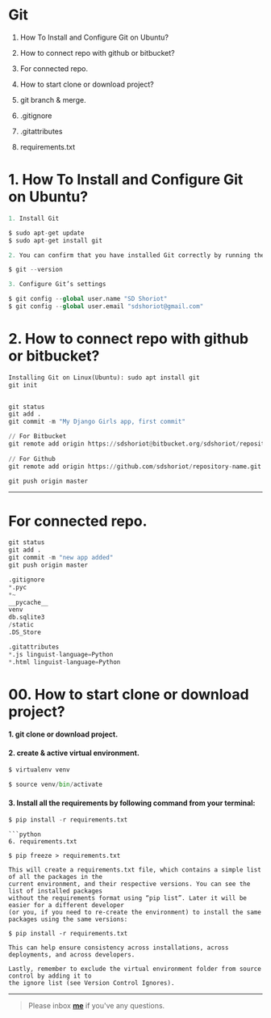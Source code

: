 # Git

1. How To Install and Configure Git on Ubuntu? 
2. How to connect repo with github or bitbucket?
3. For connected repo.
4. How to start clone or download project?
5. git branch & merge.

6. .gitignore
7. .gitattributes
8. requirements.txt


# 1. How To Install and Configure Git on Ubuntu? 
```python
1. Install Git

$ sudo apt-get update
$ sudo apt-get install git

2. You can confirm that you have installed Git correctly by running the following command:

$ git --version

3. Configure Git’s settings

$ git config --global user.name "SD Shoriot"
$ git config --global user.email "sdshoriot@gmail.com"
```

# 2. How to connect repo with github or bitbucket?

```python
Installing Git on Linux(Ubuntu): sudo apt install git
git init


git status
git add .
git commit -m "My Django Girls app, first commit"

// For Bitbucket
git remote add origin https://sdshoriot@bitbucket.org/sdshoriot/repository-name.git
 
// For Github
git remote add origin https://github.com/sdshoriot/repository-name.git

git push origin master
```
---

# For connected repo.

```python
git status
git add .
git commit -m "new app added"
git push origin master
```

```python
.gitignore
*.pyc
*~
__pycache__
venv
db.sqlite3
/static
.DS_Store
```

```python
.gitattributes
*.js linguist-language=Python
*.html linguist-language=Python
```

# 00. How to start clone or download project?


#### 1. git clone or download project.

#### 2. create & active virtual environment.

```python
$ virtualenv venv

$ source venv/bin/activate
```
#### 3. Install all the requirements by following command from your terminal:

```python
$ pip install -r requirements.txt
```



```
```python
6. requirements.txt

$ pip freeze > requirements.txt

This will create a requirements.txt file, which contains a simple list of all the packages in the 
current environment, and their respective versions. You can see the list of installed packages 
without the requirements format using “pip list”. Later it will be easier for a different developer 
(or you, if you need to re-create the environment) to install the same packages using the same versions:

$ pip install -r requirements.txt

This can help ensure consistency across installations, across deployments, and across developers.

Lastly, remember to exclude the virtual environment folder from source control by adding it to 
the ignore list (see Version Control Ignores).

```

---

> Please inbox **[me](https://www.facebook.com/shoriot)** if you've any questions.